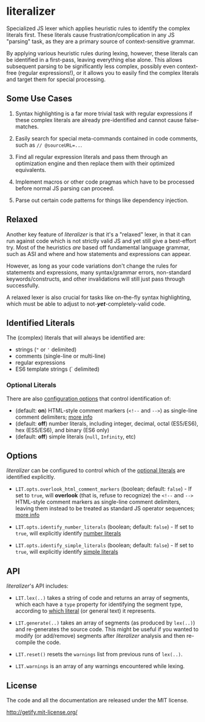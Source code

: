# literalizer

Specialized JS lexer which applies heuristic rules to identify the complex literals first. These literals cause frustration/complication in any JS "parsing" task, as they are a primary source of context-sensitive grammar.

By applying various heuristic rules during lexing, however, these literals can be identified in a first-pass, leaving everything else alone. This allows subsequent parsing to be significantly less complex, possibly even context-free (regular expressions!), or it allows you to easily find the complex literals and target them for special processing.

## Some Use Cases
1. Syntax highlighting is a far more trivial task with regular expressions if these complex literals are already pre-identified and cannot cause false-matches.

2. Easily search for special meta-commands contained in code comments, such as `// @sourceURL=..`.

3. Find all regular expression literals and pass them through an optimization engine and then replace them with their optimized equivalents.

4. Implement macros or other code pragmas which have to be processed before normal JS parsing can proceed.

5. Parse out certain code patterns for things like dependency injection.

## Relaxed
Another key feature of *literalizer* is that it's a "relaxed" lexer, in that it can run against code which is not strictly valid JS and yet still give a best-effort try. Most of the heuristics *are* based off fundamental language grammar, such as ASI and where and how statements and expressions can appear.

However, as long as your code variations don't change the rules for statements and expressions, many syntax/grammar errors, non-standard keywords/constructs, and other invalidations will still just pass through successfully.

A relaxed lexer is also crucial for tasks like on-the-fly syntax highlighting, which must be able to adjust to not-***yet***-completely-valid code.

## Identified Literals
The (complex) literals that will always be identified are:

* strings (`"` or `'` delimited)
* comments (single-line or multi-line)
* regular expressions
* ES6 template strings (` delimited)

### Optional Literals
There are also [configuration options](#options) that control identification of:

* (default: **on**) HTML-style comment markers (`<!--` and `-->`) as single-line comment delimiters; [more info](http://javascript.spec.whatwg.org/#comment-syntax)
* (default: **off**) number literals, including integer, decimal, octal (ES5/ES6), hex (ES5/ES6), and binary (ES6 only)
* (default: **off**) simple literals (`null`, `Infinity`, etc)

## Options
*literalizer* can be configured to control which of the [optional literals](#optional-literals) are identified explicitly.

* `LIT.opts.overlook_html_comment_markers` (boolean; default: `false`) - If set to `true`, will **overlook** (that is, refuse to recognize) the `<!--` and `-->` HTML-style comment markers as single-line comment delimiters, leaving them instead to be treated as standard JS operator sequences; [more info](http://javascript.spec.whatwg.org/#comment-syntax)

* `LIT.opts.identify_number_literals` (boolean; default: `false`) - If set to `true`, will explicitly identify [number literals](#optional-literals)

* `LIT.opts.identify_simple_literals` (boolean; default: `false`) - If set to `true`, will explicitly identify [simple literals](#optional-literals)

## API
*literalizer*'s API includes:

* `LIT.lex(..)` takes a string of code and returns an array of segments, which each have a `type` property for identifying the segment type, according to [which literal](#identified-literals) (or general text) it represents.

* `LIT.generate(..)` takes an array of segments (as produced by `lex(..)`) and re-generates the source code. This might be useful if you wanted to modify (or add/remove) segments after *literalizer* analysis and then re-compile the code.

* `LIT.reset()` resets the `warnings` list from previous runs of `lex(..)`.

* `LIT.warnings` is an array of any warnings encountered while lexing.

## License
The code and all the documentation are released under the MIT license.

http://getify.mit-license.org/
